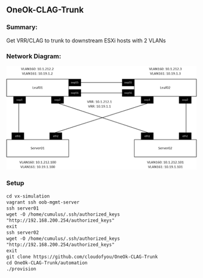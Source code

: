 ## OneOk-CLAG-Trunk 

### Summary:

Get VRR/CLAG to trunk to downstream ESXi hosts with 2 VLANs
 
### Network Diagram:

![Network Diagram](https://github.com/Cloudofyou/OneOk-CLAG-Trunk/blob/master/documentation/OneOk-CLAG-Trunk.png)

### Setup

```
cd vx-simulation
vagrant ssh oob-mgmt-server
ssh server01
wget -O /home/cumulus/.ssh/authorized_keys "http://192.168.200.254/authorized_keys"
exit
ssh server02
wget -O /home/cumulus/.ssh/authorized_keys "http://192.168.200.254/authorized_keys"
exit
git clone https://github.com/cloudofyou/OneOk-CLAG-Trunk
cd OneOk-CLAG-Trunk/automation
./provision
```
